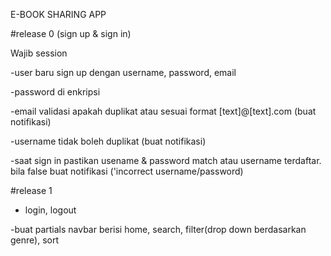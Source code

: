 E-BOOK SHARING APP

#release 0 (sign up & sign in)

Wajib session

-user baru sign up dengan username, password, email

-password di enkripsi

-email validasi apakah duplikat atau sesuai format [text]@[text].com (buat notifikasi)

-username tidak boleh duplikat (buat notifikasi)

-saat sign in pastikan usename & password match atau username terdaftar. bila false buat notifikasi ('incorrect username/password)

#release 1
- login, logout


-buat partials navbar berisi home, search, filter(drop down berdasarkan genre), sort

